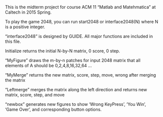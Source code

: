 This is the midterm project for course ACM 11 “Matlab and Matehmatica” at Caltech in 2015 Spring.

To play the game 2048, you can run start2048 or interface2048(N) where N is a positive integer.

“interface2048” is designed by GUIDE. All major functions are included in this file.

Initialize returns the initial N-by-N matrix, 0 score, 0 step.

“MyFigure” draws the m-by-n patches for input 2048 matrix that all elements of A should be 0,2,4,8,16,32,64 ...

“MyMerge” returns the new matrix, score, step, move, wrong after merging the matrix

“Leftmerge” merges the matrix along the left direction and returns new matrix, score, step, and move

“newbox” generates new figures to show ‘Wrong KeyPress’, ‘You Win’, ‘Game Over’, and corresponding button options.
